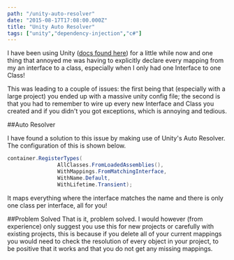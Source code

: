 ```yaml
---
path: "/unity-auto-resolver"
date: "2015-08-17T17:08:00.000Z"
title: "Unity Auto Resolver"
tags: ["unity","dependency-injection","c#"]
---
```


I have been using Unity ([docs found here](https://unity.codeplex.com/)) for a
little while now and one thing that annoyed me was having to explicitly declare
every mapping from my an interface to a class, especially when I only had one
Interface to one Class!

This was leading to a couple of issues: the first being that (especially with a
large project) you ended up with a massive unity config file; the second is that
you had to remember to wire up every new Interface and Class you created and if
you didn't you got exceptions, which is annoying and tedious.

##Auto Resolver

I have found a solution to this issue by making use of Unity's Auto Resolver.
The configuration of this is shown below.

```c#
container.RegisterTypes(
                AllClasses.FromLoadedAssemblies(),
                WithMappings.FromMatchingInterface,
                WithName.Default,
                WithLifetime.Transient);
```

It maps everything where the interface matches the name and there is only one
class per interface, all for you!

##Problem Solved That is it, problem solved. I would however (from experience)
only suggest you use this for new projects or carefully with existing projects,
this is because if you delete all of your current mappings you would need to
check the resolution of every object in your project, to be positive that it
works and that you do not get any missing mappings.
